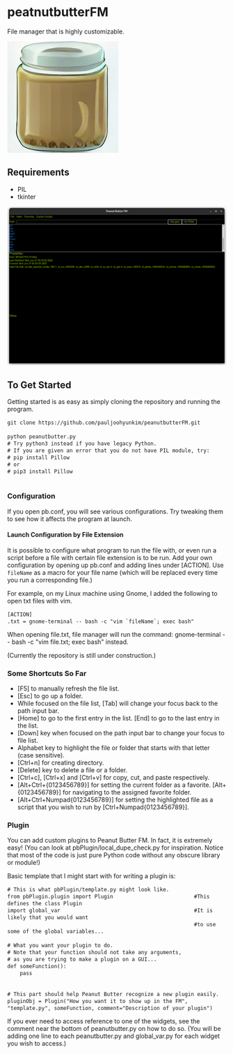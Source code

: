 # peatnutbutterFM
File manager that is highly customizable.

![Peanut Butter Icon](peanutbutter.jpg)

## Requirements
* PIL
* tkinter

![Screenshot with DARK MODE](docs/images/Screenshot%20from%202022-06-29%2020-45-26.png)

## To Get Started
Getting started is as easy as simply cloning the repository and running the program.

```
git clone https://github.com/pauljoohyunkim/peanutbutterFM.git

python peanutbutter.py
# Try python3 instead if you have legacy Python.
# If you are given an error that you do not have PIL module, try:
# pip install Pillow
# or
# pip3 install Pillow


```

### Configuration
If you open pb.conf, you will see various configurations. Try tweaking them to see how it affects the program at launch.

#### Launch Configuration by File Extension
It is possible to configure what program to run the file with, or even run a script before a file with certain file extension is to be run. Add your own configuration by opening up pb.conf and adding lines under [ACTION]. Use `fileName` as a macro for your file name (which will be replaced every time you run a corresponding file.)

For example, on my Linux machine using Gnome, I added the following to open txt files with vim.
```
[ACTION]
.txt = gnome-terminal -- bash -c "vim `fileName`; exec bash"
```

When opening file.txt, file manager will run the command: gnome-terminal -- bash -c "vim file.txt; exec bash" instead.

(Currently the repository is still under construction.)

### Some Shortcuts So Far
* [F5] to manually refresh the file list.
* [Esc] to go up a folder.
* While focused on the file list, [Tab] will change your focus back to the path input bar.
* [Home] to go to the first entry in the list. [End] to go to the last entry in the list.
* [Down] key when focused on the path input bar to change your focus to file list.
* Alphabet key to highlight the file or folder that starts with that letter (case sensitive).
* [Ctrl+n] for creating directory.
* [Delete] key to delete a file or a folder.
* [Ctrl+c], [Ctrl+x] and [Ctrl+v] for copy, cut, and paste respectively.
* [Alt+Ctrl+{0123456789}] for setting the current folder as a favorite. [Alt+{0123456789}] for navigating to the assigned favorite folder.
* [Alt+Ctrl+Numpad{0123456789}] for setting the highlighted file as a script that you wish to run by [Ctrl+Numpad{0123456789}].

### Plugin
You can add custom plugins to Peanut Butter FM. In fact, it is extremely easy! (You can look at pbPlugin/local_dupe_check.py for inspiration. Notice that most of the code is just pure Python code without any obscure library or module!)

Basic template that I might start with for writing a plugin is:
```
# This is what pbPlugin/template.py might look like.
from pbPlugin.plugin import Plugin                          #This defines the class Plugin
import global_var                                           #It is likely that you would want
                                                            #to use some of the global variables...

# What you want your plugin to do.
# Note that your function should not take any arguments,
# as you are trying to make a plugin on a GUI...
def someFunction():
    pass


# This part should help Peanut Butter recognize a new plugin easily.
pluginObj = Plugin("How you want it to show up in the FM", "template.py", someFunction, comment="Description of your plugin")
```

If you ever need to access reference to one of the widgets, see the comment near the bottom of peanutbutter.py on how to do so. (You will be adding one line to each peanutbutter.py and global_var.py for each widget you wish to access.)

